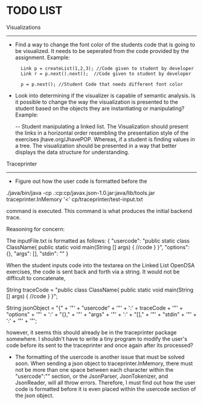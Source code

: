 TODO LIST
=========

Visualizations
*** 
* Find a way to change the font color of the students code that is going to be visualized. It needs to be seperated from the code provided by the assignment. Example: 

        Link p = createList(1,2,3); //Code given to student by developer 
        Link r = p.next().next();  //Code given to student by developer

        p = p.next(); //Student Code that needs different font color

* Look into determining if the visualizer is capable of semantic analysis. Is it possible to change the way the visualization is presented to the student based on the objects they are instantiating or manipulating? Example: 

	-- Student manipulating a linked list. The Visualization should present the links in a horizontal order resembling the presentation style of the exercises jhave.org/JhavePOP. Whereas, if a student is finding values in a tree. The visualization should be presented in a way that better displays the data structure for understanding. 


Traceprinter
*** 
* Figure out how the user code is formatted before the 

./java/bin/java -cp .:cp:cp/javax.json-1.0.jar:java/lib/tools.jar traceprinter.InMemory '<' cp/traceprinter/test-input.txt 

command is executed. This command is what produces the initial backend trace. 

Reasoning for concern: 

The inputFile.txt is formatted as follows: 
{
 "usercode": 
 "public static class ClassName{ public static void main(String [] args) { //code } }", 
 "options": {},
 "args": [],
 "stdin": ""
}

When the student inputs code into the textarea on the Linked List OpenDSA exercises, the code is sent back and forth via a string. It would not be difficult to concatenate,

String traceCode = "public class ClassName{ public static void main(String [] args) { //code } }"; 

String jsonObject = "{" + '"' + "usercode" + '"' + ':' + traceCode + '"' + "options" + '"' + ':' + "{}," + '"' + "args" + '"' + ':' + "[]," + '"' + "stdin" + '"' + ':' + '"' + '"'; 

however, it seems this should already be in the traceprinter package somewhere. I shouldn't have to write a tiny program to modify the user's code before its sent to the traceprinter and once again after its processed? 

* The formatting of the usercode is another issue that must be solved soon. When sending a json object to traceprinter.InMemory, there must not be more than one space between each character within the "usercode":"" section, or the JsonParser, JsonTokenizer, and JsonReader, will all throw errors. Therefore, I must find out how the user code is formatted before it is even placed within the usercode section of the json object.

